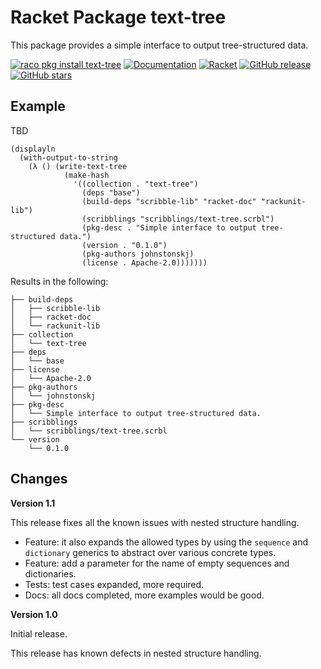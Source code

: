 Racket Package text-tree
=========
This package provides a simple interface to output tree-structured data.

[![raco pkg install text-tree](https://img.shields.io/badge/raco%20pkg%20install-text--tree-blue.svg)](http://pkgs.racket-lang.org/package/text-tree)
[![Documentation](https://img.shields.io/badge/raco%20docs-text--tree-blue.svg)](http://docs.racket-lang.org/text-tree/index.html)
[![Racket](https://github.com/johnstonskj/racket-text-tree/actions/workflows/racket.yml/badge.svg)](https://github.com/johnstonskj/racket-text-tree/actions/workflows/racket.yml)
[![GitHub release](https://img.shields.io/github/release/johnstonskj/racket-text-tree.svg?style=flat-square)](https://github.com/johnstonskj/racket-text-tree/releases)
[![GitHub stars](https://img.shields.io/github/stars/johnstonskj/racket-text-tree.svg)](https://github.com/johnstonskj/racket-text-tree/stargazers)

## Example

TBD

```racket
(displayln
  (with-output-to-string
    (λ () (write-text-tree
            (make-hash
              '((collection . "text-tree")
                (deps "base")
                (build-deps "scribble-lib" "racket-doc" "rackunit-lib")
                (scribblings "scribblings/text-tree.scrbl")
                (pkg-desc . "Simple interface to output tree-structured data.")
                (version . "0.1.0")
                (pkg-authors johnstonskj)
                (license . Apache-2.0)))))))
```

Results in the following:

```text
├── build-deps
│   ├── scribble-lib
│   ├── racket-doc
│   └── rackunit-lib
├── collection
│   └── text-tree
├── deps
│   └── base
├── license
│   └── Apache-2.0
├── pkg-authors
│   └── johnstonskj
├── pkg-desc
│   └── Simple interface to output tree-structured data.
├── scribblings
│   └── scribblings/text-tree.scrbl
└── version
    └── 0.1.0
```

## Changes

**Version 1.1**

This release fixes all the known issues with nested structure handling.

* Feature: it also expands the allowed types by using the `sequence` and `dictionary` generics to
  abstract over various concrete types.
* Feature: add a parameter for the name of empty sequences and dictionaries.
* Tests: test cases expanded, more required.
* Docs: all docs completed, more examples would be good.

**Version 1.0**

Initial release.

This release has known defects in nested structure handling.
